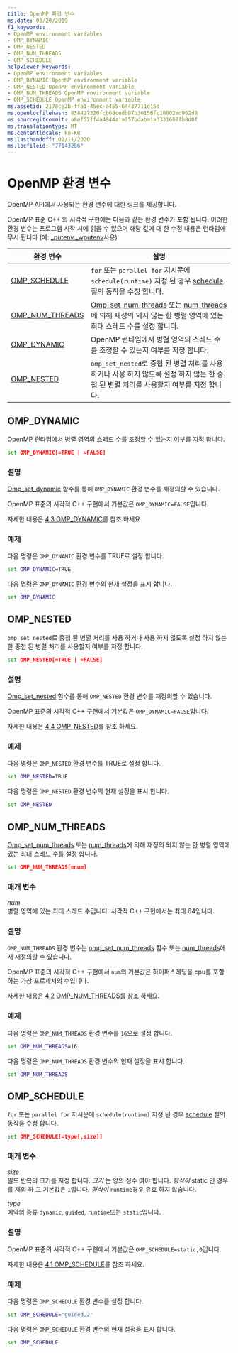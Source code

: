 ```yaml
---
title: OpenMP 환경 변수
ms.date: 03/20/2019
f1_keywords:
- OpenMP environment variables
- OMP_DYNAMIC
- OMP_NESTED
- OMP_NUM_THREADS
- OMP_SCHEDULE
helpviewer_keywords:
- OpenMP environment variables
- OMP_DYNAMIC OpenMP environment variable
- OMP_NESTED OpenMP environment variable
- OMP_NUM_THREADS OpenMP environment variable
- OMP_SCHEDULE OpenMP environment variable
ms.assetid: 2178ce2b-ffa1-45ec-a455-64437711d15d
ms.openlocfilehash: 838427320fcb68cedb97b36156fc18002ed962d8
ms.sourcegitcommit: a8ef52ff4a4944a1a257bdaba1a3331607fb8d0f
ms.translationtype: MT
ms.contentlocale: ko-KR
ms.lasthandoff: 02/11/2020
ms.locfileid: "77143286"
---
```

# <a name="openmp-environment-variables"></a>OpenMP 환경 변수

OpenMP API에서 사용되는 환경 변수에 대한 링크를 제공합니다.

OpenMP 표준 C++ 의 시각적 구현에는 다음과 같은 환경 변수가 포함 됩니다. 이러한 환경 변수는 프로그램 시작 시에 읽을 수 있으며 해당 값에 대 한 수정 내용은 런타임에 무시 됩니다 (예: [_putenv _wputenv](../../../c-runtime-library/reference/putenv-wputenv.md)사용).

|환경 변수|설명|
|--------------------|-----------|
|[OMP_SCHEDULE](#omp-schedule)|`for` 또는 `parallel for` 지시문에 `schedule(runtime)` 지정 된 경우 [schedule](openmp-clauses.md#schedule) 절의 동작을 수정 합니다.|
|[OMP_NUM_THREADS](#omp-num-threads)|[Omp_set_num_threads](openmp-functions.md#omp-set-num-threads) 또는 [num_threads](openmp-clauses.md#num-threads)에 의해 재정의 되지 않는 한 병렬 영역에 있는 최대 스레드 수를 설정 합니다.|
|[OMP_DYNAMIC](#omp-dynamic)|OpenMP 런타임에서 병렬 영역의 스레드 수를 조정할 수 있는지 여부를 지정 합니다.|
|[OMP_NESTED](#omp-nested)|`omp_set_nested`로 중첩 된 병렬 처리를 사용 하거나 사용 하지 않도록 설정 하지 않는 한 중첩 된 병렬 처리를 사용할지 여부를 지정 합니다.|

## <a name="omp-dynamic"></a>OMP_DYNAMIC

OpenMP 런타임에서 병렬 영역의 스레드 수를 조정할 수 있는지 여부를 지정 합니다.

```cmd
set OMP_DYNAMIC[=TRUE | =FALSE]
```

### <a name="remarks"></a>설명

[Omp_set_dynamic](openmp-functions.md#omp-set-dynamic) 함수를 통해 `OMP_DYNAMIC` 환경 변수를 재정의할 수 있습니다.

OpenMP 표준의 시각적 C++ 구현에서 기본값은 `OMP_DYNAMIC=FALSE`입니다.

자세한 내용은 [4.3 OMP_DYNAMIC](../../../parallel/openmp/4-3-omp-dynamic.md)를 참조 하세요.

### <a name="example"></a>예제

다음 명령은 `OMP_DYNAMIC` 환경 변수를 TRUE로 설정 합니다.

```cmd
set OMP_DYNAMIC=TRUE
```

다음 명령은 `OMP_DYNAMIC` 환경 변수의 현재 설정을 표시 합니다.

```cmd
set OMP_DYNAMIC
```

## <a name="omp-nested"></a>OMP_NESTED

`omp_set_nested`로 중첩 된 병렬 처리를 사용 하거나 사용 하지 않도록 설정 하지 않는 한 중첩 된 병렬 처리를 사용할지 여부를 지정 합니다.

```cmd
set OMP_NESTED[=TRUE | =FALSE]
```

### <a name="remarks"></a>설명

[Omp_set_nested](openmp-functions.md#omp-set-nested) 함수를 통해 `OMP_NESTED` 환경 변수를 재정의할 수 있습니다.

OpenMP 표준의 시각적 C++ 구현에서 기본값은 `OMP_DYNAMIC=FALSE`입니다.

자세한 내용은 [4.4 OMP_NESTED](../../../parallel/openmp/4-4-omp-nested.md)를 참조 하세요.

### <a name="example"></a>예제

다음 명령은 `OMP_NESTED` 환경 변수를 TRUE로 설정 합니다.

```cmd
set OMP_NESTED=TRUE
```

다음 명령은 `OMP_NESTED` 환경 변수의 현재 설정을 표시 합니다.

```cmd
set OMP_NESTED
```

## <a name="omp-num-threads"></a>OMP_NUM_THREADS

[Omp_set_num_threads](openmp-functions.md#omp-set-num-threads) 또는 [num_threads](openmp-clauses.md#num-threads)에 의해 재정의 되지 않는 한 병렬 영역에 있는 최대 스레드 수를 설정 합니다.

```cmd
set OMP_NUM_THREADS[=num]
```

### <a name="parameters"></a>매개 변수

*num*<br/>
병렬 영역에 있는 최대 스레드 수입니다. 시각적 C++ 구현에서는 최대 64입니다.

### <a name="remarks"></a>설명

`OMP_NUM_THREADS` 환경 변수는 [omp_set_num_threads](openmp-functions.md#omp-set-num-threads) 함수 또는 [num_threads](openmp-clauses.md#num-threads)에서 재정의할 수 있습니다.

OpenMP 표준의 시각적 C++ 구현에서 `num`의 기본값은 하이퍼스레딩을 cpu를 포함 하는 가상 프로세서의 수입니다.

자세한 내용은 [4.2 OMP_NUM_THREADS](../../../parallel/openmp/4-2-omp-num-threads.md)를 참조 하세요.

### <a name="example"></a>예제

다음 명령은 `OMP_NUM_THREADS` 환경 변수를 `16`으로 설정 합니다.

```cmd
set OMP_NUM_THREADS=16
```

다음 명령은 `OMP_NUM_THREADS` 환경 변수의 현재 설정을 표시 합니다.

```cmd
set OMP_NUM_THREADS
```

## <a name="omp-schedule"></a>OMP_SCHEDULE

`for` 또는 `parallel for` 지시문에 `schedule(runtime)` 지정 된 경우 [schedule](openmp-clauses.md#schedule) 절의 동작을 수정 합니다.

```cmd
set OMP_SCHEDULE[=type[,size]]
```

### <a name="parameters"></a>매개 변수

*size*<br/>
필드 반복의 크기를 지정 합니다. *크기* 는 양의 정수 여야 합니다. *형식이* static 인 경우를 제외 하 고 기본값은 `1`입니다. *형식이* `runtime`경우 유효 하지 않습니다.

*type*<br/>
예약의 종류 `dynamic`, `guided`, `runtime`또는 `static`입니다.

### <a name="remarks"></a>설명

OpenMP 표준의 시각적 C++ 구현에서 기본값은 `OMP_SCHEDULE=static,0`입니다.

자세한 내용은 [4.1 OMP_SCHEDULE](../../../parallel/openmp/4-1-omp-schedule.md)를 참조 하세요.

### <a name="example"></a>예제

다음 명령은 `OMP_SCHEDULE` 환경 변수를 설정 합니다.

```cmd
set OMP_SCHEDULE="guided,2"
```

다음 명령은 `OMP_SCHEDULE` 환경 변수의 현재 설정을 표시 합니다.

```cmd
set OMP_SCHEDULE
```
